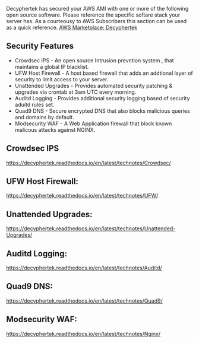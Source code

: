 
Decyphertek has secured your AWS AMI with one or more of the following open source software. Please reference the specific softare stack your server has. As a courteousy to AWS Subscribers this section can be used as a quick reference. [AWS Marketplace: Decyphertek ](https://aws.amazon.com/marketplace/seller-profile?id=851968a2-7d3c-4a0b-8c33-5351d91aaef1)

Security Features
-----------------

* Crowdsec IPS - An open source Intrusion prevntion system , that maintains a global IP blacklist. 
* UFW Host Firewall - A host based firewall that adds an addtional layer of security to limit access to your server. 
* Unattended Upgrades - Provides automated security patching & upgrades via crontab at 3am UTC every morning. 
* Auditd Logging - Provides additional security logging based of security aduitd rules set. 
* Quad9 DNS - Secure encrypted DNS that also blocks malicious queries and domains by default. 
* Modsecurity WAF - A Web Application firewall that block known malicous attacks against NGINX. 


Crowdsec IPS
------------

https://decyphertek.readthedocs.io/en/latest/technotes/Crowdsec/

UFW Host Firewall:
-----------------

https://decyphertek.readthedocs.io/en/latest/technotes/UFW/

Unattended Upgrades:
-------------------

https://decyphertek.readthedocs.io/en/latest/technotes/Unattended-Upgrades/

Auditd Logging:
--------------

https://decyphertek.readthedocs.io/en/latest/technotes/Auditd/

Quad9 DNS:
----------

https://decyphertek.readthedocs.io/en/latest/technotes/Quad9/

Modsecurity WAF:
----------------

https://decyphertek.readthedocs.io/en/latest/technotes/Nginx/
    


